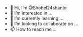 - 👋 Hi, I’m @Shohel24shanto
- 👀 I’m interested in ...
- 🌱 I’m currently learning ...
- 💞️ I’m looking to collaborate on ...
- 📫 How to reach me ...

<!---
Shohel24shanto/Shohel24shanto is a ✨ special ✨ repository because its `README.md` (this file) appears on your GitHub profile.
You can click the Preview link to take a look at your changes.
--->
